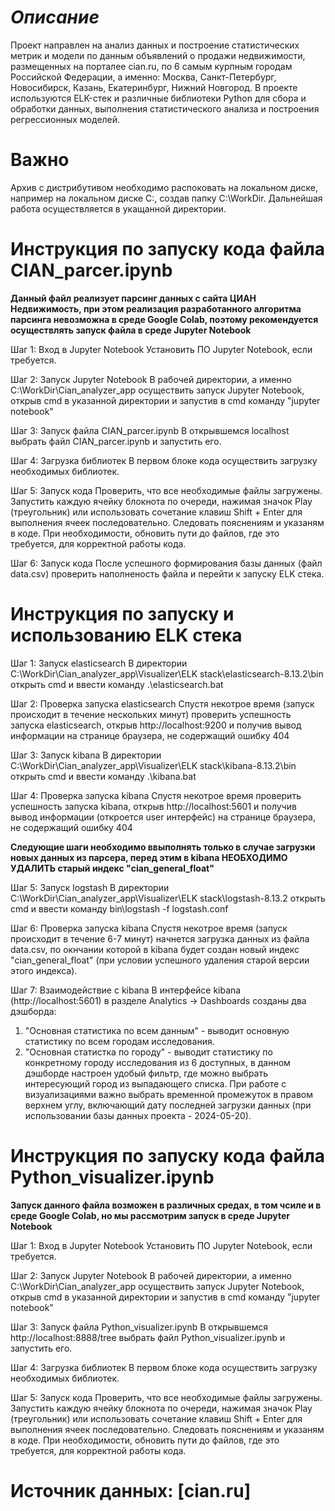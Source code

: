 # *Описание*

Проект направлен на анализ данных и построение статистических метрик и модели по данным объявлений о продажи недвижимости, размещенных на порталее cian.ru, по 6 самым курпным городам Российской Федерации, а именно: Москва, Санкт-Петербург, Новосибирск, Казань, Екатеринбург, Нижний Новгород. В проекте используются ELK-стек и различные библиотеки Python для сбора и обработки данных, выполнения статистического анализа и построения регрессионных моделей.




# Важно
Архив с дистрибутивом необходимо распоковать на локальном диске, например на локальном диске C:\, создав папку C:\WorkDir. Дальнейшая работа осуществляется в укащанной директории.





# Инструкция по запуску кода файла CIAN_parcer.ipynb

**Данный файл реализует парсинг данных с сайта ЦИАН Недвижимость, при этом реализация разработанного алгоритма парсинга невозможна в среде Google Colab, поэтому рекомендуется осуществлять запуск файла в среде Jupyter Notebook**

Шаг 1: Вход в Jupyter Notebook
Установить ПО Jupyter Notebook, если требуется.

Шаг 2: Запуск Jupyter Notebook
В рабочей директории, а именно C:\WorkDir\Cian_analyzer_app осуществить запуск Jupyter Notebook, открыв cmd в указанной директории и запустив в cmd команду "jupyter notebook"

Шаг 3: Запуск файла CIAN_parcer.ipynb
В открывшемся localhost выбрать файл CIAN_parcer.ipynb и запустить его.

Шаг 4: Загрузка библиотек
В первом блоке кода осуществить загрузку необходимых библиотек.

Шаг 5: Запуск кода
Проверить, что все необходимые файлы загружены.
Запустить каждую ячейку блокнота по очереди, нажимая значок Play (треугольник) или использовать сочетание клавиш Shift + Enter для выполнения ячеек последовательно.
Следовать пояснениям и указаням в коде. При необходимости, обновить пути до файлов, где это требуется, для корректной работы кода.

Шаг 6: Запуск кода
После успешного формирования базы данных (файл data.csv) проверить наполненость файла и перейти к запуску ELK стека.





# Инструкция по запуску и использованию ELK стека


Шаг 1: Запуск elasticsearch
В директории C:\WorkDir\Cian_analyzer_app\Visualizer\ELK stack\elasticsearch-8.13.2\bin открыть cmd и ввести команду .\elasticsearch.bat

Шаг 2: Проверка запуска elasticsearch
Спустя некотрое время (запуск происходит в течение нескольких минут) проверить успешность запуска elasticsearch, открыв http://localhost:9200 и получив вывод информации на странице браузера, не содержащий ошибку 404

Шаг 3: Запуск kibana
В директории C:\WorkDir\Cian_analyzer_app\Visualizer\ELK stack\kibana-8.13.2\bin открыть cmd и ввести команду .\kibana.bat

Шаг 4: Проверка запуска kibana
Спустя некотрое время проверить успешность запуска kibana, открыв http://localhost:5601 и получив вывод информации (откроется user интерфейс) на странице браузера, не содержащий ошибку 404

**Следующие шаги необходимо ввыполнять только в случае загрузки новых данных из парсера, перед этим в kibana НЕОБХОДИМО УДАЛИТЬ старый индекс "cian_general_float"**

Шаг 5: Запуск logstash
В директории C:\WorkDir\Cian_analyzer_app\Visualizer\ELK stack\logstash-8.13.2 открыть cmd и ввести команду bin\logstash -f logstash.conf

Шаг 6: Проверка запуска kibana
Спустя некотрое время (запуск происходит в течение 6-7 минут) начнется загрузка данных из файла data.csv, по окнчании которой в kibana будет создан новый индекс "cian_general_float" (при условии успешного удаления старой версии этого индекса).

Шаг 7: Взаимодействие с kibana
В интерфейсе kibana (http://localhost:5601) в разделе Analytics -> Dashboards созданы два дэшборда:
1. "Основная статистика по всем данным" - выводит основную статистику по всем городам исследования.
2. "Основная статистка по городу" - выводит статистику по конкретному городу исследования из 6 доступных, в данном дэшборде настроен удобый фильтр, где можно выбрать интересующий город из выпадающего списка.
При работе с визуализациями важно выбрать временной промежуток в правом верхнем углу, включающий дату последней загрузки данных (при использовании базы данных проекта - 2024-05-20).





# Инструкция по запуску кода файла Python_visualizer.ipynb


**Запуск данного файла возможен в различных средах, в том чсиле и в среде Google Colab, но мы рассмотрим запуск в среде Jupyter Notebook**

Шаг 1: Вход в Jupyter Notebook
Установить ПО Jupyter Notebook, если требуется.

Шаг 2: Запуск Jupyter Notebook
В рабочей директории, а именно C:\WorkDir\Cian_analyzer_app осуществить запуск Jupyter Notebook, открыв cmd в указанной директории и запустив в cmd команду "jupyter notebook"

Шаг 3: Запуск файла Python_visualizer.ipynb
В открывшемся http://localhost:8888/tree выбрать файл Python_visualizer.ipynb и запустить его.

Шаг 4: Загрузка библиотек
В первом блоке кода осуществить загрузку необходимых библиотек.

Шаг 5: Запуск кода
Проверить, что все необходимые файлы загружены.
Запустить каждую ячейку блокнота по очереди, нажимая значок Play (треугольник) или использовать сочетание клавиш Shift + Enter для выполнения ячеек последовательно.
Следовать пояснениям и указаням в коде. При необходимости, обновить пути до файлов, где это требуется, для корректной работы кода.




# Источник данных: [cian.ru]
